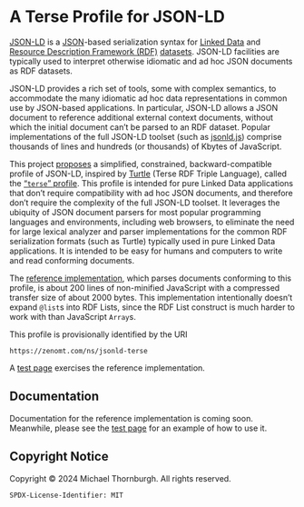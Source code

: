 A Terse Profile for JSON-LD
===========================

[JSON-LD][] is a [JSON][]-based serialization syntax for [Linked Data][] and
[Resource Description Framework (RDF)][RDF] [datasets][]. JSON-LD facilities
are typically used to interpret otherwise idiomatic and ad hoc JSON documents
as RDF datasets.

JSON-LD provides a rich set of tools, some with complex semantics, to accommodate
the many idiomatic ad hoc data representations in common use by JSON-based
applications. In particular, JSON-LD allows a JSON document to reference
additional external context documents, without which the initial document
can’t be parsed to an RDF dataset. Popular implementations of the full JSON-LD
toolset (such as [jsonld.js][]) comprise thousands of lines and hundreds (or
thousands) of Kbytes of JavaScript.

This project [proposes](terse.md) a simplified, constrained, backward-compatible
profile of JSON-LD, inspired by [Turtle][] (Terse RDF Triple Language), called
the [“`terse`” profile](terse.md). This profile is intended for pure Linked
Data applications that don’t require compatibility with ad hoc JSON documents,
and therefore don’t require the complexity of the full JSON-LD toolset. It
leverages the ubiquity of JSON document parsers for most popular programming
languages and environments, including web browsers, to eliminate the need for
large lexical analyzer and parser implementations for the common RDF serialization
formats (such as Turtle) typically used in pure Linked Data applications. It
is intended to be easy for humans and computers to write and read conforming
documents.

The [reference implementation](jsonld-terse.js), which parses documents
conforming to this profile, is about 200 lines of non-minified JavaScript
with a compressed transfer size of about 2000 bytes. This implementation
intentionally doesn’t expand `@list`s into RDF Lists, since the RDF List
construct is much harder to work with than JavaScript `Array`s.

This profile is provisionally identified by the URI

    https://zenomt.com/ns/jsonld-terse

A [test page][] exercises the reference implementation.

Documentation
-------------
Documentation for the reference implementation is coming soon. Meanwhile,
please see the [test page][] for an example of how to use it.

Copyright Notice
----------------
Copyright © 2024 Michael Thornburgh. All rights reserved.

    SPDX-License-Identifier: MIT


  [JSON-LD]: https://json-ld.org/
  [JSON]: https://www.rfc-editor.org/rfc/rfc8259
  [Linked Data]: https://www.w3.org/wiki/LinkedData
  [RDF]: https://www.w3.org/RDF/
  [datasets]: https://www.w3.org/TR/rdf11-concepts/#section-dataset
  [Turtle]: https://www.w3.org/TR/turtle/
  [jsonld.js]: https://github.com/digitalbazaar/jsonld.js
  [test page]: test.html
